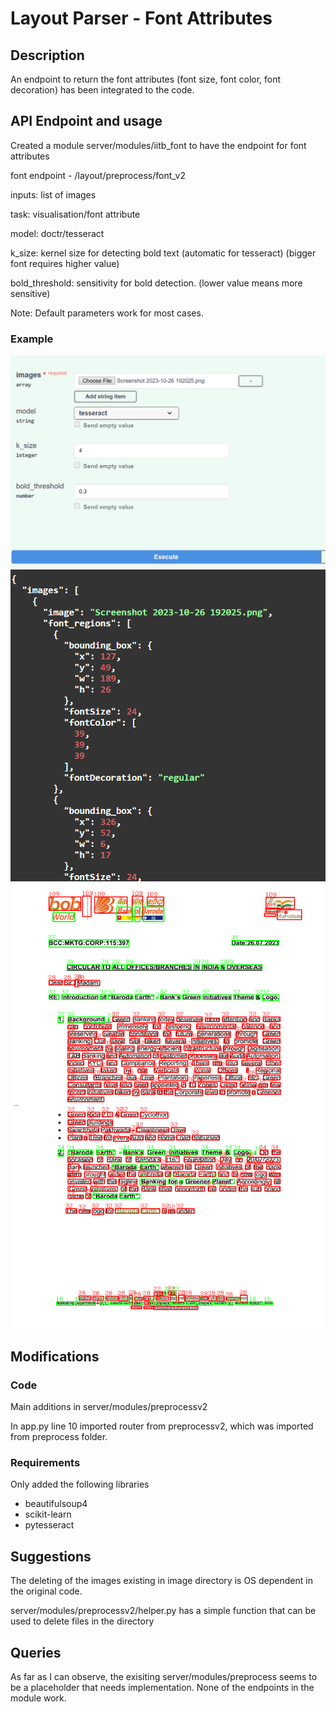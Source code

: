 # Layout Parser - Font Attributes 

## Description

An endpoint to return the font attributes (font size, font color, font decoration) has been integrated to the code.


## API Endpoint and usage

Created a module server/modules/iitb_font to have the endpoint for font attributes

font endpoint - /layout/preprocess/font_v2

inputs: list of images

task: visualisation/font attribute

model: doctr/tesseract

k_size: kernel size for detecting bold text (automatic for tesseract) (bigger font requires higher value)

bold_threshold: sensitivity for bold detection. (lower value means more sensitive)

Note: Default parameters work for most cases.

### Example

![Request](examples/request_image.png)
![Response](examples/response_image.png)
![Visualise](examples/visualise_image.png)

## Modifications

### Code

Main additions in server/modules/preprocessv2

In app.py line 10 imported router from preprocessv2, which was imported from preprocess folder.

### Requirements

Only added the following libraries

- beautifulsoup4
- scikit-learn
- pytesseract

## Suggestions

The deleting of the images existing in image directory is OS dependent in the original code. 

server/modules/preprocessv2/helper.py has a simple function that can be used to delete files in the directory

## Queries

As far as I can observe, the exisiting server/modules/preprocess seems to be a placeholder that needs implementation. None of the endpoints in the module work.
